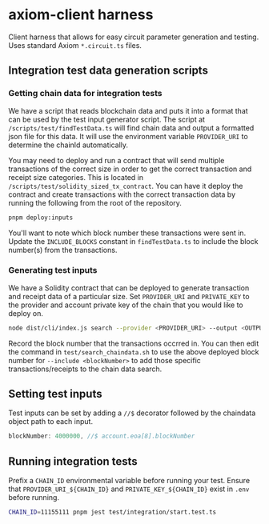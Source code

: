 # axiom-client harness

Client harness that allows for easy circuit parameter generation and testing. Uses standard Axiom `*.circuit.ts` files.

## Integration test data generation scripts

### Getting chain data for integration tests

We have a script that reads blockchain data and puts it into a format that can be used by the test input generator script. The script at `/scripts/test/findTestData.ts` will find chain data and output a formatted json file for this data. It will use the environment variable `PROVIDER_URI` to determine the chainId automatically.

You may need to deploy and run a contract that will send multiple transactions of the correct size in order to get the correct transaction and receipt size categories. This is located in `/scripts/test/solidity_sized_tx_contract`. You can have it deploy the contract and create transactions with the correct transaction data by running the following from the root of the repository.

```bash
pnpm deploy:inputs
```

You'll want to note which block number these transactions were sent in. Update the `INCLUDE_BLOCKS` constant in `findTestData.ts` to include the block number(s) from the transactions.

### Generating test inputs

We have a Solidity contract that can be deployed to generate transaction and receipt data of a particular size. Set `PROVIDER_URI` and `PRIVATE_KEY` to the provider and account private key of the chain that you would like to deploy on.

```bash
node dist/cli/index.js search --provider <PROVIDER_URI> --output <OUTPUT_DIR>
```

Record the block number that the transactions occrred in. You can then edit the command in `test/search_chaindata.sh` to use the above deployed block number for `--include <blockNumber>` to add those specific transactions/receipts to the chain data search.

## Setting test inputs

Test inputs can be set by adding a `//$` decorator followed by the chaindata object path to each input.

```javascript
blockNumber: 4000000, //$ account.eoa[8].blockNumber
```

## Running integration tests

Prefix a `CHAIN_ID` environmental variable before running your test. Ensure that `PROVIDER_URI_${CHAIN_ID}` and `PRIVATE_KEY_${CHAIN_ID}` exist in `.env` before running.

```bash
CHAIN_ID=11155111 pnpm jest test/integration/start.test.ts
```
